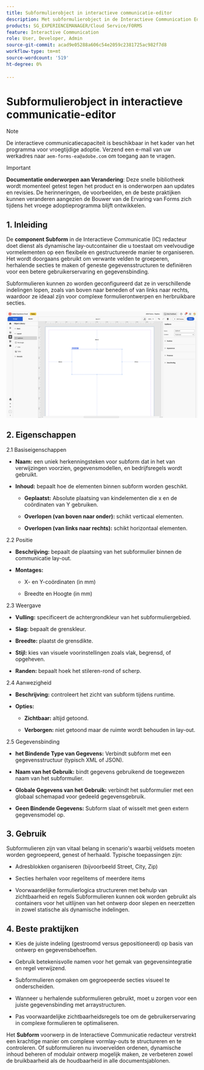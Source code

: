 ```yaml
---
title: Subformulierobject in interactieve communicatie-editor
description: Met subformulierobject in de Interactieve Communication Editor in AEM Forms kunt u meerdere formulierelementen op een flexibele en gestructureerde manier ordenen.
products: SG_EXPERIENCEMANAGER/Cloud Service/FORMS
feature: Interactive Communication
role: User, Developer, Admin
source-git-commit: acad9e05288a606c54e2059c2381725ac982f7d8
workflow-type: tm+mt
source-wordcount: '519'
ht-degree: 0%

---
```



# Subformulierobject in interactieve communicatie-editor

>[!NOTE]
>
> De interactieve communicatiecapaciteit is beschikbaar in het kader van het programma voor vroegtijdige adoptie. Verzend een e-mail van uw werkadres naar `aem-forms-ea@adobe.com` om toegang aan te vragen.

>[!IMPORTANT]
>
> **Documentatie onderworpen aan Verandering**: Deze snelle bibliotheek wordt momenteel getest tegen het product en is onderworpen aan updates en revisies. De herinneringen, de voorbeelden, en de beste praktijken kunnen veranderen aangezien de Bouwer van de Ervaring van Forms zich tijdens het vroege adoptieprogramma blijft ontwikkelen.

## &#x200B;1. Inleiding

De **component Subform** in de Interactieve Communicatie (IC) redacteur doet dienst als dynamische lay-outcontainer die u toestaat om veelvoudige vormelementen op een flexibele en gestructureerde manier te organiseren. Het wordt doorgaans gebruikt om verwante velden te groeperen, herhalende secties te maken of geneste gegevensstructuren te definiëren voor een betere gebruikerservaring en gegevensbinding.

Subformulieren kunnen zo worden geconfigureerd dat ze in verschillende indelingen lopen, zoals van boven naar beneden of van links naar rechts, waardoor ze ideaal zijn voor complexe formulierontwerpen en herbruikbare secties.

![ vind IC Docu ](/help/forms/interactive-communication/assets/subform.png)

## &#x200B;2. Eigenschappen

2.1 Basiseigenschappen

- **Naam:** een uniek herkenningsteken voor subform dat in het van verwijzingen voorzien, gegevensmodellen, en bedrijfsregels wordt gebruikt.

- **Inhoud:** bepaalt hoe de elementen binnen subform worden geschikt.

   - **Geplaatst:** Absolute plaatsing van kindelementen die x en de coördinaten van Y gebruiken.

   - **Overlopen (van boven naar onder):** schikt verticaal elementen.

   - **Overlopen (van links naar rechts):** schikt horizontaal elementen.

2.2 Positie

- **Beschrijving:** bepaalt de plaatsing van het subformulier binnen de communicatie lay-out.

- **Montages:**

   - X- en Y-coördinaten (in mm)

   - Breedte en Hoogte (in mm)

2.3 Weergave

- **Vulling:** specificeert de achtergrondkleur van het subformuliergebied.

- **Slag:** bepaalt de grenskleur.

- **Breedte:** plaatst de grensdikte.

- **Stijl:** kies van visuele voorinstellingen zoals vlak, begrensd, of opgeheven.

- **Randen:** bepaalt hoek het stileren-rond of scherp.

2.4 Aanwezigheid

- **Beschrijving:** controleert het zicht van subform tijdens runtime.

- **Opties:**

   - **Zichtbaar:** altijd getoond.

   - **Verborgen:** niet getoond maar de ruimte wordt behouden in lay-out.

2.5 Gegevensbinding

- **het Bindende Type van Gegevens:** Verbindt subform met een gegevensstructuur (typisch XML of JSON).

- **Naam van het Gebruik:** bindt gegevens gebruikend de toegewezen naam van het subformulier.

- **Globale Gegevens van het Gebruik:** verbindt het subformulier met een globaal schemapad voor gedeeld gegevensgebruik.

- **Geen Bindende Gegevens:** Subform slaat of wisselt met geen extern gegevensmodel op.

## &#x200B;3. Gebruik

Subformulieren zijn van vitaal belang in scenario&#39;s waarbij veldsets moeten worden gegroepeerd, genest of herhaald. Typische toepassingen zijn:

- Adresblokken organiseren (bijvoorbeeld Street, City, Zip)

- Secties herhalen voor regelitems of meerdere items

- Voorwaardelijke formulierlogica structureren met behulp van zichtbaarheid en regels
Subformulieren kunnen ook worden gebruikt als containers voor het uitlijnen van het ontwerp door slepen en neerzetten in zowel statische als dynamische indelingen.

## &#x200B;4. Beste praktijken

- Kies de juiste indeling (gestroomd versus gepositioneerd) op basis van ontwerp en gegevensbehoeften.

- Gebruik betekenisvolle namen voor het gemak van gegevensintegratie en regel verwijzend.

- Subformulieren opmaken om gegroepeerde secties visueel te onderscheiden.

- Wanneer u herhalende subformulieren gebruikt, moet u zorgen voor een juiste gegevensbinding met arraystructuren.

- Pas voorwaardelijke zichtbaarheidsregels toe om de gebruikerservaring in complexe formulieren te optimaliseren.

Het **Subform** voorwerp in de Interactieve Communicatie redacteur verstrekt een krachtige manier om complexe vormlay-outs te structureren en te controleren. Of subformulieren nu invoervelden ordenen, dynamische inhoud beheren of modulair ontwerp mogelijk maken, ze verbeteren zowel de bruikbaarheid als de houdbaarheid in alle documentsjablonen.


